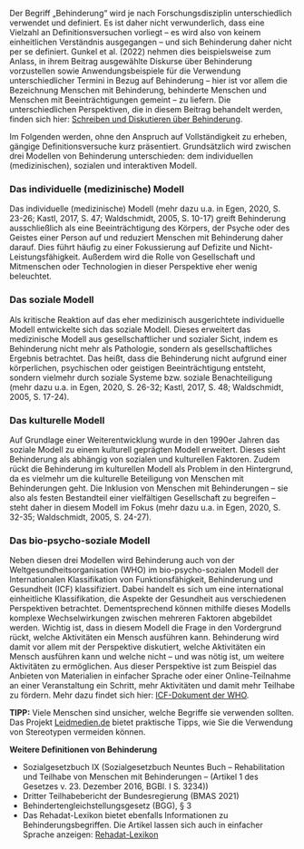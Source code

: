 Der Begriff „Behinderung“ wird je nach Forschungsdisziplin unterschiedlich verwendet und definiert. Es ist daher nicht verwunderlich, dass eine Vielzahl an Definitionsversuchen vorliegt – es wird also von keinem einheitlichen Verständnis ausgegangen – und sich Behinderung daher nicht per se definiert. Gunkel et al. (2022) nehmen dies beispielsweise zum Anlass, in ihrem Beitrag ausgewählte Diskurse über Behinderung vorzustellen sowie Anwendungsbeispiele für die Verwendung unterschiedlicher Termini in Bezug auf Behinderung – hier ist vor allem die Bezeichnung Menschen mit Behinderung, behinderte Menschen und Menschen mit Beeinträchtigungen gemeint – zu liefern. Die unterschiedlichen Perspektiven, die in diesem Beitrag behandelt werden, finden sich hier: [Schreiben und Diskutieren über Behinderung](https://eldorado.tu-dortmund.de/bitstream/2003/40998/1/SchreibenUndDiskutieren%c3%9cberBehinderung_Manuskript_final.pdf).

Im Folgenden werden, ohne den Anspruch auf Vollständigkeit zu erheben, gängige Definitionsversuche kurz präsentiert. Grundsätzlich wird zwischen drei Modellen von Behinderung unterschieden: dem individuellen (medizinischen), sozialen und interaktiven Modell.

### **Das individuelle (medizinische) Modell**

Das individuelle (medizinische) Modell (mehr dazu u.a. in Egen, 2020, S. 23-26; Kastl, 2017, S. 47; Waldschmidt, 2005, S. 10-17) greift Behinderung ausschließlich als eine Beeinträchtigung des Körpers, der Psyche oder des Geistes einer Person auf und reduziert Menschen mit Behinderung daher darauf. Dies führt häufig zu einer Fokussierung auf Defizite und Nicht-Leistungsfähigkeit. Außerdem wird die Rolle von Gesellschaft und Mitmenschen oder Technologien in dieser Perspektive eher wenig beleuchtet.

### **Das soziale Modell**

Als kritische Reaktion auf das eher medizinisch ausgerichtete individuelle Modell entwickelte sich das soziale Modell. Dieses erweitert das medizinische Modell aus gesellschaftlicher und sozialer Sicht, indem es Behinderung nicht mehr als Pathologie, sondern als gesellschaftliches Ergebnis betrachtet. Das heißt, dass die Behinderung nicht aufgrund einer körperlichen, psychischen oder geistigen Beeinträchtigung entsteht, sondern vielmehr durch soziale Systeme bzw. soziale Benachteiligung (mehr dazu u.a. in Egen, 2020, S. 26-32; Kastl, 2017, S. 48; Waldschmidt, 2005, S. 17-24).

### **Das kulturelle Modell**

Auf Grundlage einer Weiterentwicklung wurde in den 1990er Jahren das soziale Modell zu einem kulturell geprägten Modell erweitert. Dieses sieht Behinderung als abhängig von sozialen und kulturellen Faktoren. Zudem rückt die Behinderung im kulturellen Modell als Problem in den Hintergrund, da es vielmehr um die kulturelle Beteiligung von Menschen mit Behinderungen geht. Die Inklusion von Menschen mit Behinderungen – sie also als festen Bestandteil einer vielfältigen Gesellschaft zu begreifen – steht daher in diesem Modell im Fokus (mehr dazu u.a. in Egen, 2020, S. 32-35; Waldschmidt, 2005, S. 24-27).

### **Das bio-psycho-soziale Modell**

Neben diesen drei Modellen wird Behinderung auch von der Weltgesundheitsorganisation (WHO) im bio-psycho-sozialen Modell der Internationalen Klassifikation von Funktionsfähigkeit, Behinderung und Gesundheit (ICF) klassifiziert. Dabei handelt es sich um eine international einheitliche Klassifikation, die Aspekte der Gesundheit aus verschiedenen Perspektiven betrachtet. Dementsprechend können mithilfe dieses Modells komplexe Wechselwirkungen zwischen mehreren Faktoren abgebildet werden. Wichtig ist, dass in diesem Modell die Frage in den Vordergrund rückt, welche Aktivitäten ein Mensch ausführen kann. Behinderung wird damit vor allem mit der Perspektive diskutiert, welche Aktivitäten ein Mensch ausführen kann und welche nicht – und was nötig ist, um weitere Aktivitäten zu ermöglichen. Aus dieser Perspektive ist zum Beispiel das Anbieten von Materialien in einfacher Sprache oder einer Online-Teilnahme an einer Veranstaltung ein Schritt, mehr Aktivitäten und damit mehr Teilhabe zu fördern. Mehr dazu findet sich hier: [ICF-Dokument der WHO](https://www.soziale-initiative.net/wp-content/uploads/2013/09/icf_endfassung-2005-10-01.pdf).

**TIPP:** Viele Menschen sind unsicher, welche Begriffe sie verwenden sollten. Das Projekt [Leidmedien.de](https://www.leidmedien.de) bietet praktische Tipps, wie Sie die Verwendung von Stereotypen vermeiden können. 

**Weitere Definitionen von Behinderung**

* Sozialgesetzbuch IX (Sozialgesetzbuch Neuntes Buch – Rehabilitation und Teilhabe von Menschen mit Behinderungen – (Artikel 1 des Gesetzes v. 23\. Dezember 2016, BGBl. I S. 3234))  
* Dritter Teilhabebericht der Bundesregierung (BMAS 2021\)  
* Behindertengleichstellungsgesetz (BGG), § 3  
* Das Rehadat-Lexikon bietet ebenfalls Informationen zu Behinderungsbegriffen. Die Artikel lassen sich auch in einfacher Sprache anzeigen: [Rehadat-Lexikon](https://www.rehadat.de/lexikon/Lex-Menschen-mit-Behinderungen/)